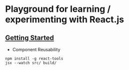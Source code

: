 # Playground for learning / experimenting with React.js

## [Getting Started](intro/)

* Component Reusability

```
npm install -g react-tools
jsx --watch src/ build/
```